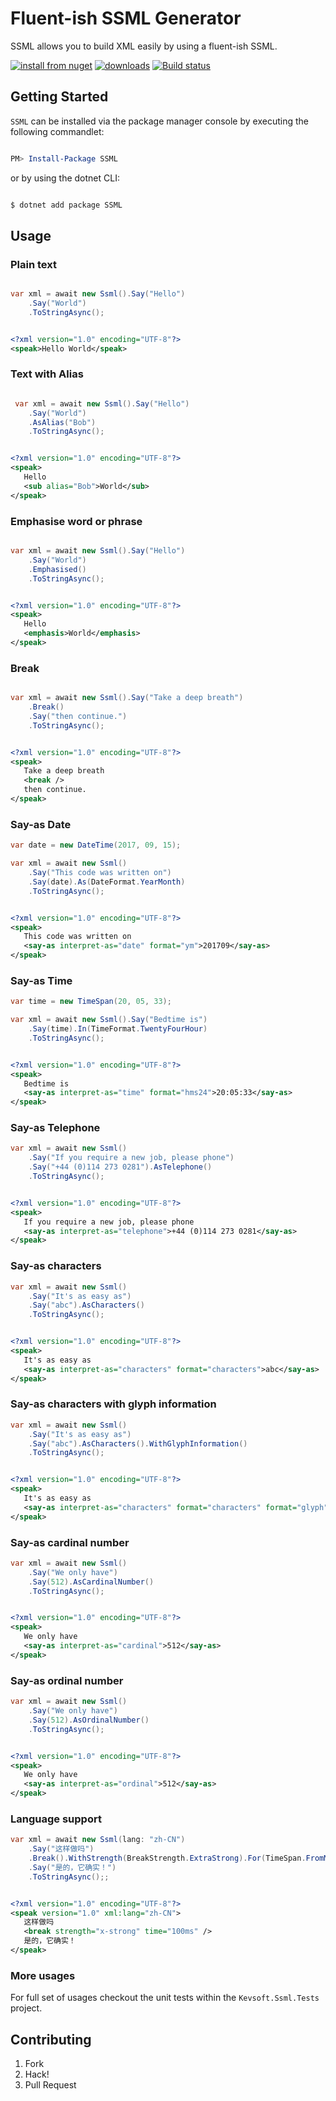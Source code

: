 # Fluent-ish SSML Generator

SSML allows you to build XML easily by using a fluent-ish SSML.

[![install from nuget](http://img.shields.io/nuget/v/SSML.svg?style=flat-square)](https://www.nuget.org/packages/SSML)
[![downloads](http://img.shields.io/nuget/dt/SSML.svg?style=flat-square)](https://www.nuget.org/packages/SSML)
[![Build status](https://ci.appveyor.com/api/projects/status/7ewxi76h3ifbuu6p/branch/master?svg=true)](https://ci.appveyor.com/project/kevbite/kevsoft-ssml/branch/master)


## Getting Started

`SSML` can be installed via the package manager console by executing the following commandlet:

```powershell

PM> Install-Package SSML

```

or by using the dotnet CLI:
```bash

$ dotnet add package SSML

```

## Usage

### Plain text

```csharp

var xml = await new Ssml().Say("Hello")
    .Say("World")
    .ToStringAsync();
```
```xml

<?xml version="1.0" encoding="UTF-8"?>
<speak>Hello World</speak>

```

### Text with Alias

```csharp

 var xml = await new Ssml().Say("Hello")
    .Say("World")
    .AsAlias("Bob")
    .ToStringAsync();
```
```xml

<?xml version="1.0" encoding="UTF-8"?>
<speak>
   Hello
   <sub alias="Bob">World</sub>
</speak>

```

### Emphasise word or phrase

```csharp

var xml = await new Ssml().Say("Hello")
    .Say("World")
    .Emphasised()
    .ToStringAsync();
```
```xml

<?xml version="1.0" encoding="UTF-8"?>
<speak>
   Hello
   <emphasis>World</emphasis>
</speak>

```

### Break

```csharp

var xml = await new Ssml().Say("Take a deep breath")
    .Break()
    .Say("then continue.")
    .ToStringAsync();
```
```xml

<?xml version="1.0" encoding="UTF-8"?>
<speak>
   Take a deep breath
   <break />
   then continue.
</speak>

```


### Say-as Date

```csharp
var date = new DateTime(2017, 09, 15);

var xml = await new Ssml()
    .Say("This code was written on")
    .Say(date).As(DateFormat.YearMonth)
    .ToStringAsync();
```
```xml

<?xml version="1.0" encoding="UTF-8"?>
<speak>
   This code was written on
   <say-as interpret-as="date" format="ym">201709</say-as>
</speak>

```

### Say-as Time

```csharp
var time = new TimeSpan(20, 05, 33);

var xml = await new Ssml().Say("Bedtime is")
    .Say(time).In(TimeFormat.TwentyFourHour)
    .ToStringAsync();
```
```xml

<?xml version="1.0" encoding="UTF-8"?>
<speak>
   Bedtime is
   <say-as interpret-as="time" format="hms24">20:05:33</say-as>
</speak>

```

### Say-as Telephone

```csharp
var xml = await new Ssml()
    .Say("If you require a new job, please phone")
    .Say("+44 (0)114 273 0281").AsTelephone()
    .ToStringAsync();
```
```xml

<?xml version="1.0" encoding="UTF-8"?>
<speak>
   If you require a new job, please phone
   <say-as interpret-as="telephone">+44 (0)114 273 0281</say-as>
</speak>

```

### Say-as characters

```csharp
var xml = await new Ssml()
    .Say("It's as easy as")
    .Say("abc").AsCharacters()
    .ToStringAsync();
```
```xml

<?xml version="1.0" encoding="UTF-8"?>
<speak>
   It's as easy as
   <say-as interpret-as="characters" format="characters">abc</say-as>
</speak>

```

### Say-as characters with glyph information

```csharp
var xml = await new Ssml()
    .Say("It's as easy as")
    .Say("abc").AsCharacters().WithGlyphInformation()
    .ToStringAsync();
```
```xml

<?xml version="1.0" encoding="UTF-8"?>
<speak>
   It's as easy as
   <say-as interpret-as="characters" format="characters" format="glyph">abc</say-as>
</speak>

```

### Say-as cardinal number

```csharp
var xml = await new Ssml()
    .Say("We only have")
    .Say(512).AsCardinalNumber()
    .ToStringAsync();
```
```xml

<?xml version="1.0" encoding="UTF-8"?>
<speak>
   We only have
   <say-as interpret-as="cardinal">512</say-as>
</speak>

```

### Say-as ordinal number

```csharp
var xml = await new Ssml()
    .Say("We only have")
    .Say(512).AsOrdinalNumber()
    .ToStringAsync();
```
```xml

<?xml version="1.0" encoding="UTF-8"?>
<speak>
   We only have
   <say-as interpret-as="ordinal">512</say-as>
</speak>

```

### Language support

```csharp
var xml = await new Ssml(lang: "zh-CN")
    .Say("这样做吗")
    .Break().WithStrength(BreakStrength.ExtraStrong).For(TimeSpan.FromMilliseconds(100.1))
    .Say("是的，它确实！")
    .ToStringAsync();;
```
```xml

<?xml version="1.0" encoding="UTF-8"?>
<speak version="1.0" xml:lang="zh-CN">
   这样做吗
   <break strength="x-strong" time="100ms" />
   是的，它确实！
</speak>

```



### More usages

For full set of usages checkout the unit tests within the `Kevsoft.Ssml.Tests` project.

## Contributing

1. Fork
1. Hack!
1. Pull Request
